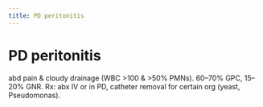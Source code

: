 ```yaml
---
title: PD peritonitis
---
```

# PD peritonitis

abd pain & cloudy drainage (WBC >100 & >50% PMNs). 60–70% GPC, 15–20% GNR. Rx: abx IV or in PD, catheter removal for certain org (yeast, Pseudomonas).
